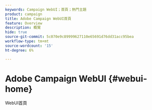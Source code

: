 ```yaml
---
keywords: Campaign WebUI；首頁；熱門主題
product: campaign
title: Adobe Campaign WebUI首頁
feature: Overview
description: 概覽
hide: true
source-git-commit: 5c070e9c89999627110e65691d76dd31acc95bea
workflow-type: tm+mt
source-wordcount: '15'
ht-degree: 6%

---
```


# Adobe Campaign WebUI {#webui-home}

WebUI首頁


